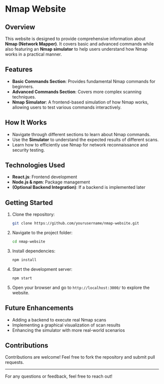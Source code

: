 # Nmap Website

## Overview
This website is designed to provide comprehensive information about **Nmap (Network Mapper)**. It covers basic and advanced commands while also featuring an **Nmap simulator** to help users understand how Nmap works in a practical manner.

## Features
- **Basic Commands Section**: Provides fundamental Nmap commands for beginners.
- **Advanced Commands Section**: Covers more complex scanning techniques.
- **Nmap Simulator**: A frontend-based simulation of how Nmap works, allowing users to test various commands interactively.

## How It Works
- Navigate through different sections to learn about Nmap commands.
- Use the **Simulator** to understand the expected results of different scans.
- Learn how to efficiently use Nmap for network reconnaissance and security testing.

## Technologies Used
- **React.js**: Frontend development
- **Node.js & npm**: Package management
- **(Optional Backend Integration)**: If a backend is implemented later

## Getting Started
1. Clone the repository:
   ```sh
   git clone https://github.com/yourusername/nmap-website.git
   ```
2. Navigate to the project folder:
   ```sh
   cd nmap-website
   ```
3. Install dependencies:
   ```sh
   npm install
   ```
4. Start the development server:
   ```sh
   npm start
   ```
5. Open your browser and go to `http://localhost:3000/` to explore the website.

## Future Enhancements
- Adding a backend to execute real Nmap scans
- Implementing a graphical visualization of scan results
- Enhancing the simulator with more real-world scenarios

## Contributions
Contributions are welcome! Feel free to fork the repository and submit pull requests.
    

---
For any questions or feedback, feel free to reach out!
